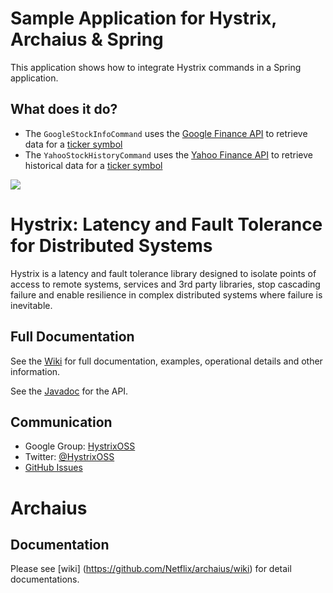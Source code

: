 Sample Application for Hystrix, Archaius & Spring
=====

This application shows how to integrate Hystrix commands in a Spring application.

## What does it do?

- The ``` GoogleStockInfoCommand ``` uses the [Google Finance API](https://www.google.com/finance) to retrieve data for a [ticker symbol](http://en.wikipedia.org/wiki/Ticker_symbol)
- The ``` YahooStockHistoryCommand ``` uses the [Yahoo Finance API](http://finance.yahoo.com/) to retrieve historical data for a [ticker symbol](http://en.wikipedia.org/wiki/Ticker_symbol)




<img src="http://netflix.github.com/Hystrix/images/hystrix-logo-tagline-850.png">

# Hystrix: Latency and Fault Tolerance for Distributed Systems

Hystrix is a latency and fault tolerance library designed to isolate points of access to remote systems, services and 3rd party libraries, stop cascading failure and enable resilience in complex distributed systems where failure is inevitable.

## Full Documentation

See the [Wiki](https://github.com/Netflix/Hystrix/wiki/) for full documentation, examples, operational details and other information.

See the [Javadoc](http://netflix.github.com/Hystrix/javadoc) for the API.

## Communication

- Google Group: [HystrixOSS](http://groups.google.com/d/forum/hystrixoss)
- Twitter: [@HystrixOSS](http://twitter.com/HystrixOSS)
- [GitHub Issues](https://github.com/Netflix/Hystrix/issues)

Archaius
=====

Documentation
--------------
Please see [wiki] (https://github.com/Netflix/archaius/wiki) for detail documentations.